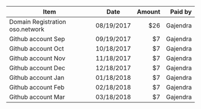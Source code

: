 
| Item        | Date           | Amount  | Paid by  |
| ------------- |:-------------:| -----:| -----:|
| Domain Registration oso.network      | 08/19/2017 | $26 | Gajendra | 
| Github account   Sep   | 09/19/2017      |   $7 | Gajendra |
| Github account   Oct   | 10/18/2017      |   $7 | Gajendra |
| Github account   Nov   | 11/18/2017      |   $7 | Gajendra |
| Github account   Dec   | 12/18/2017      |   $7 | Gajendra |
| Github account   Jan   | 01/18/2018      |   $7 | Gajendra |
| Github account   Feb   | 02/18/2018      |   $7 | Gajendra |
| Github account   Mar   | 03/18/2018      |   $7 | Gajendra |

